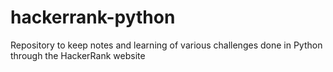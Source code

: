 # hackerrank-python
Repository to keep notes and learning of various challenges done in Python through the HackerRank website
